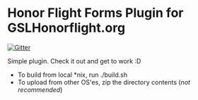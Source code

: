 Honor Flight Forms Plugin for GSLHonorflight.org
=========================

[![Gitter](https://badges.gitter.im/Join%20Chat.svg)](https://gitter.im/honorflight/honorflight-forms?utm_source=badge&utm_medium=badge&utm_campaign=pr-badge&utm_content=badge)

Simple plugin. Check it out and get to work :D

* To build from local *nix, run ./build.sh
* To upload from other OS'es, zip the directory contents (*not recommended*)
